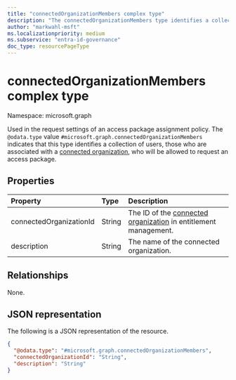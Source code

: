 ```yaml
---
title: "connectedOrganizationMembers complex type"
description: "The connectedOrganizationMembers type identifies a collection of users in the tenant who will be allowed as requestor, approver or reviewer."
author: "markwahl-msft"
ms.localizationpriority: medium
ms.subservice: "entra-id-governance"
doc_type: resourcePageType
---
```

# connectedOrganizationMembers complex type

Namespace: microsoft.graph


Used in the request settings of an access package assignment policy. The `@odata.type` value `#microsoft.graph.connectedOrganizationMembers` indicates that this type identifies a collection of users, those who are associated with a [connected organization](connectedorganization.md), who will be allowed to request an access package.

## Properties
|Property|Type|Description|
|:---|:---|:---|
|connectedOrganizationId|String|The ID of the [connected organization](connectedorganization.md) in entitlement management.|
|description|String|The name of the connected organization.|

## Relationships
None.
## JSON representation
The following is a JSON representation of the resource.
<!-- {
  "blockType": "resource",
  "@odata.type": "microsoft.graph.connectedOrganizationMembers",
  "baseType": "microsoft.graph.subjectSet"
}
-->
``` json
{
  "@odata.type": "#microsoft.graph.connectedOrganizationMembers",
  "connectedOrganizationId": "String",
  "description": "String"
}
```



